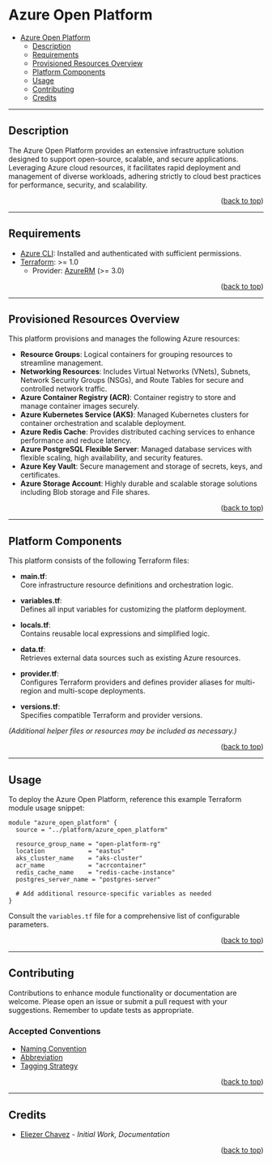 <a name="readme-top"></a>

# Azure Open Platform

- [Azure Open Platform](#azure-open-platform)
  - [Description](#description)
  - [Requirements](#requirements)
  - [Provisioned Resources Overview](#provisioned-resources-overview)
  - [Platform Components](#platform-components)
  - [Usage](#usage)
  - [Contributing](#contributing)
  - [Credits](#credits)

---

## Description

The Azure Open Platform provides an extensive infrastructure solution designed to support open-source, scalable, and secure applications. Leveraging Azure cloud resources, it facilitates rapid deployment and management of diverse workloads, adhering strictly to cloud best practices for performance, security, and scalability.

<p align="right">(<a href="#readme-top">back to top</a>)</p>

---

## Requirements

- [Azure CLI](https://docs.microsoft.com/en-us/cli/azure/install-azure-cli): Installed and authenticated with sufficient permissions.
- [Terraform](https://developer.hashicorp.com/terraform/downloads): >= 1.0
  - Provider: [AzureRM](https://registry.terraform.io/providers/hashicorp/azurerm/latest) (>= 3.0)

<p align="right">(<a href="#readme-top">back to top</a>)</p>

---

## Provisioned Resources Overview

This platform provisions and manages the following Azure resources:

- **Resource Groups**: Logical containers for grouping resources to streamline management.
- **Networking Resources**: Includes Virtual Networks (VNets), Subnets, Network Security Groups (NSGs), and Route Tables for secure and controlled network traffic.
- **Azure Container Registry (ACR)**: Container registry to store and manage container images securely.
- **Azure Kubernetes Service (AKS)**: Managed Kubernetes clusters for container orchestration and scalable deployment.
- **Azure Redis Cache**: Provides distributed caching services to enhance performance and reduce latency.
- **Azure PostgreSQL Flexible Server**: Managed database services with flexible scaling, high availability, and security features.
- **Azure Key Vault**: Secure management and storage of secrets, keys, and certificates.
- **Azure Storage Account**: Highly durable and scalable storage solutions including Blob storage and File shares.

<p align="right">(<a href="#readme-top">back to top</a>)</p>

---

## Platform Components

This platform consists of the following Terraform files:

- **main.tf**:  
  Core infrastructure resource definitions and orchestration logic.

- **variables.tf**:  
  Defines all input variables for customizing the platform deployment.

- **locals.tf**:  
  Contains reusable local expressions and simplified logic.

- **data.tf**:  
  Retrieves external data sources such as existing Azure resources.

- **provider.tf**:  
  Configures Terraform providers and defines provider aliases for multi-region and multi-scope deployments.

- **versions.tf**:  
  Specifies compatible Terraform and provider versions.

*(Additional helper files or resources may be included as necessary.)*

<p align="right">(<a href="#readme-top">back to top</a>)</p>

---

## Usage

To deploy the Azure Open Platform, reference this example Terraform module usage snippet:

```hcl
module "azure_open_platform" {
  source = "../platform/azure_open_platform"

  resource_group_name = "open-platform-rg"
  location            = "eastus"
  aks_cluster_name    = "aks-cluster"
  acr_name            = "acrcontainer"
  redis_cache_name    = "redis-cache-instance"
  postgres_server_name = "postgres-server"

  # Add additional resource-specific variables as needed
}
```

Consult the `variables.tf` file for a comprehensive list of configurable parameters.

<p align="right">(<a href="#readme-top">back to top</a>)</p>

---

## Contributing

Contributions to enhance module functionality or documentation are welcome. Please open an issue or submit a pull request with your suggestions. Remember to update tests as appropriate.

### Accepted Conventions

- [Naming Convention](https://learn.microsoft.com/en-us/azure/cloud-adoption-framework/ready/azure-best-practices/resource-naming)
- [Abbreviation](https://learn.microsoft.com/en-us/azure/cloud-adoption-framework/ready/azure-best-practices/resource-abbreviations)
- [Tagging Strategy](https://learn.microsoft.com/en-us/azure/cloud-adoption-framework/ready/azure-best-practices/resource-tagging)

<p align="right">(<a href="#readme-top">back to top</a>)</p>

---

## Credits

- [Eliezer Chavez](https://github.com/eliezerchavez) - _Initial Work, Documentation_

<p align="right">(<a href="#readme-top">back to top</a>)</p>
